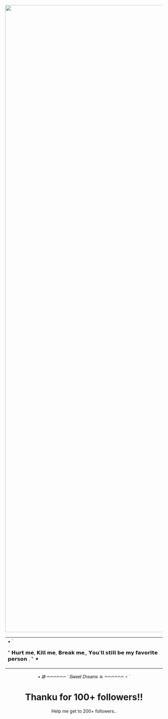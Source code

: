 
  <table>
    <tr>
<p align="center">
  <img src="https://avatars.githubusercontent.com/u/218754534?v=4" alt="RottingSunflower profile picture" width="2000"/>
</p>
      </td>
      <td>
       • ˙
        <p>
          " 𝗛𝘂𝗿𝘁 𝗺𝗲, 𝗞𝗶𝗹𝗹 𝗺𝗲, 𝗕𝗿𝗲𝗮𝗸 𝗺𝗲,, 𝗬𝗼𝘂'𝗹𝗹 𝘀𝘁𝗶𝗹𝗹 𝗯𝗲 𝗺𝘆 𝗳𝗮𝘃𝗼𝗿𝗶𝘁𝗲 𝗽𝗲𝗿𝘀𝗼𝗻 . "
✦
        </p>
      </td>
    </tr>
  </table>

</div>

<p align="center"> • Ꮺ 𖤋𖤋𖤋𖤋𖤋𖤋 ˙ 𝑆𝑤𝑒𝑒𝑡 𝐷𝑟𝑒𝑎𝑚𝑠 ꔛ 𖤋𖤋𖤋𖤋𖤋𖤋 ∘ ˙

<h1 align="center">Thanku for 100+ followers!!
</h1>
<p align="center">Help me get to 200+ followers.. 

